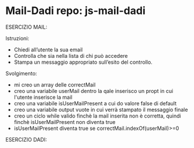Mail-Dadi
repo: js-mail-dadi
===

ESERCIZIO MAIL:

Istruzioni:
- Chiedi all’utente la sua email
- Controlla che sia nella lista di chi può accedere
- Stampa un messaggio appropriato sull’esito del controllo.

Svolgimento:
- mi creo un array delle correctMail
- creo una variabile userMail dentro la qale inserisco un propt in cui l'utente inserisce la mail
- creo una variabile isUserMailPresent a cui do valore false di default
- creo una variabile output vuote in cui verrà stampato il messaggio finale
- creo un ciclo while valido finchè la mail inserita non è corretta, quindi finchè isUserMailPresent non diventa true
- isUserMailPresent diventa true se correctMail.indexOf(userMail)>=0

ESERCIZIO DADI:
